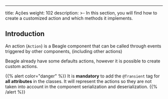 ---
title: Ações
weight: 102
description: >-
 In this section, you will find how to create a customized action and which methods it implements.
## Introduction 

An action \(`Action`\) is a Beagle component that can be called through events triggered by other components, \(including other actions\)

Beagle already have some defaults actions, however it is possible to create custom actions.

{{% alert color="danger" %}}
It is **mandatory** to add the `@Transient` tag for **all attributes** in the classes. It will represent the actions so they are not taken into account in the component serialization and deserialization.
{{% /alert %}}
